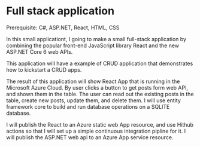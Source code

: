 ﻿# Full stack application

Prerequisite: C#, ASP.NET, React, HTML, CSS 


In this small applicationt, I going to make a small full-stack application by combining the popular front-end JavaScript library React and the new ASP.NET Core 6 web APIs. 

This application will have a example of CRUD application that demonstrates how to kickstart a CRUD apps.

The result of this application will show React App that is running in the Microsoft Azure Cloud. By user clicks a button to get posts form web API, and shown them in the table. The user can read out the existing posts in the table, create new posts, update them, and delete them. I will use entity framework core to build and run database operations on a SQLITE database. 

I will publish the React to an Azure static web App resource, and use Hithub actions so that I will set up a simple continuous integration pipline for it. I will publish the ASP.NET web api to an Azure App service resource. 
